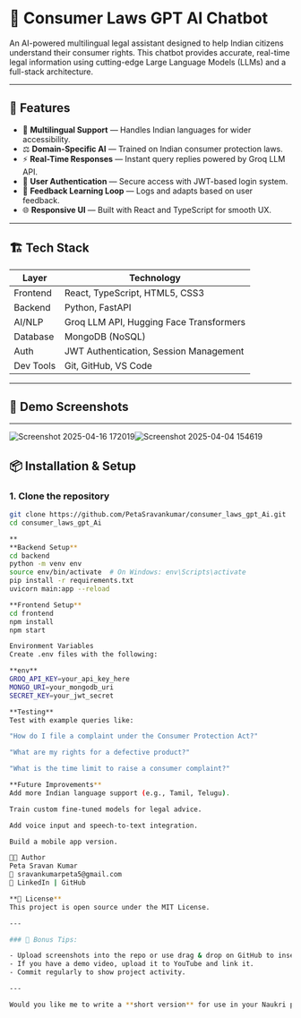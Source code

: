 # 🧠 Consumer Laws GPT AI Chatbot

An AI-powered multilingual legal assistant designed to help Indian citizens understand their consumer rights. This chatbot provides accurate, real-time legal information using cutting-edge Large Language Models (LLMs) and a full-stack architecture.

---

## 🚀 Features

- 💬 **Multilingual Support** — Handles Indian languages for wider accessibility.
- ⚖️ **Domain-Specific AI** — Trained on Indian consumer protection laws.
- ⚡ **Real-Time Responses** — Instant query replies powered by Groq LLM API.
- 🔐 **User Authentication** — Secure access with JWT-based login system.
- 🧠 **Feedback Learning Loop** — Logs and adapts based on user feedback.
- 🌐 **Responsive UI** — Built with React and TypeScript for smooth UX.

---

## 🏗️ Tech Stack

| Layer        | Technology                            |
|--------------|----------------------------------------|
| Frontend     | React, TypeScript, HTML5, CSS3         |
| Backend      | Python, FastAPI                        |
| AI/NLP       | Groq LLM API, Hugging Face Transformers|
| Database     | MongoDB (NoSQL)                        |
| Auth         | JWT Authentication, Session Management |
| Dev Tools    | Git, GitHub, VS Code                   |

---

## 📸 Demo Screenshots



---
![Screenshot 2025-04-16 172019](https://github.com/user-attachments/assets/7325359b-a5ab-4c5e-a724-0c37f1e7e428)![Screenshot 2025-04-04 154619](https://github.com/user-attachments/assets/55c4f68d-5cb5-4a4e-b876-efac9201c7a5)


## 📦 Installation & Setup

### 1. Clone the repository
```bash
git clone https://github.com/PetaSravankumar/consumer_laws_gpt_Ai.git
cd consumer_laws_gpt_Ai

**
**Backend Setup**
cd backend
python -m venv env
source env/bin/activate  # On Windows: env\Scripts\activate
pip install -r requirements.txt
uvicorn main:app --reload

**Frontend Setup**
cd frontend
npm install
npm start

Environment Variables
Create .env files with the following:

**env**
GROQ_API_KEY=your_api_key_here
MONGO_URI=your_mongodb_uri
SECRET_KEY=your_jwt_secret

**Testing**
Test with example queries like:

"How do I file a complaint under the Consumer Protection Act?"

"What are my rights for a defective product?"

"What is the time limit to raise a consumer complaint?"

**Future Improvements**
Add more Indian language support (e.g., Tamil, Telugu).

Train custom fine-tuned models for legal advice.

Add voice input and speech-to-text integration.

Build a mobile app version.

👨‍💻 Author
Peta Sravan Kumar
📧 sravankumarpeta5@gmail.com
🔗 LinkedIn | GitHub

**📝 License**
This project is open source under the MIT License.

---

### 📎 Bonus Tips:

- Upload screenshots into the repo or use drag & drop on GitHub to insert images in README.
- If you have a demo video, upload it to YouTube and link it.
- Commit regularly to show project activity.

---

Would you like me to write a **short version** for use in your Naukri profile or project description too?

